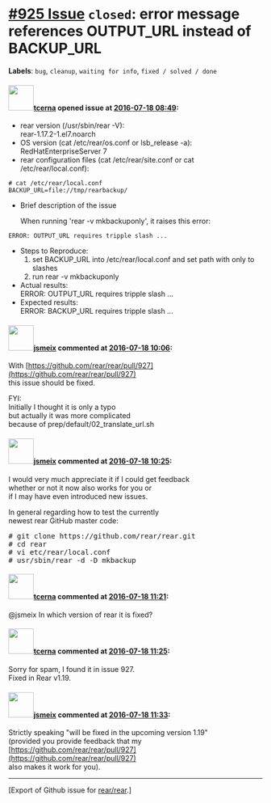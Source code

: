 [\#925 Issue](https://github.com/rear/rear/issues/925) `closed`: error message references OUTPUT\_URL instead of BACKUP\_URL
============================================================================================================================

**Labels**: `bug`, `cleanup`, `waiting for info`,
`fixed / solved / done`

#### <img src="https://avatars.githubusercontent.com/u/17880584?u=6b03fa3ad0e06b52aa12a38c04e4d31e92686106&v=4" width="50">[tcerna](https://github.com/tcerna) opened issue at [2016-07-18 08:49](https://github.com/rear/rear/issues/925):

-   rear version (/usr/sbin/rear -V):  
    rear-1.17.2-1.el7.noarch
-   OS version (cat /etc/rear/os.conf or lsb\_release -a):  
    RedHatEnterpriseServer 7
-   rear configuration files (cat /etc/rear/site.conf or cat
    /etc/rear/local.conf):

<!-- -->

    # cat /etc/rear/local.conf
    BACKUP_URL=file://tmp/rearbackup/

-   Brief description of the issue

    When running 'rear -v mkbackuponly', it raises this error:

<!-- -->

    ERROR: OUTPUT_URL requires tripple slash ...

-   Steps to Reproduce:
    1.  set BACKUP\_URL into /etc/rear/local.conf and set path with only
        to slashes
    2.  run rear -v mkbackuponly
-   Actual results:  
    ERROR: OUTPUT\_URL requires tripple slash ...
-   Expected results:  
    ERROR: BACKUP\_URL requires tripple slash ...

#### <img src="https://avatars.githubusercontent.com/u/1788608?u=925fc54e2ce01551392622446ece427f51e2f0ce&v=4" width="50">[jsmeix](https://github.com/jsmeix) commented at [2016-07-18 10:06](https://github.com/rear/rear/issues/925#issuecomment-233290784):

With
[https://github.com/rear/rear/pull/927](https://github.com/rear/rear/pull/927)  
this issue should be fixed.

FYI:  
Initially I thought it is only a typo  
but actually it was more complicated  
because of prep/default/02\_translate\_url.sh

#### <img src="https://avatars.githubusercontent.com/u/1788608?u=925fc54e2ce01551392622446ece427f51e2f0ce&v=4" width="50">[jsmeix](https://github.com/jsmeix) commented at [2016-07-18 10:25](https://github.com/rear/rear/issues/925#issuecomment-233294240):

I would very much appreciate it if I could get feedback  
whether or not it now also works for you or  
if I may have even introduced new issues.

In general regarding how to test the currently  
newest rear GitHub master code:

<pre>
# git clone https://github.com/rear/rear.git
# cd rear
# vi etc/rear/local.conf
# usr/sbin/rear -d -D mkbackup
</pre>

#### <img src="https://avatars.githubusercontent.com/u/17880584?u=6b03fa3ad0e06b52aa12a38c04e4d31e92686106&v=4" width="50">[tcerna](https://github.com/tcerna) commented at [2016-07-18 11:21](https://github.com/rear/rear/issues/925#issuecomment-233303318):

@jsmeix In which version of rear it is fixed?

#### <img src="https://avatars.githubusercontent.com/u/17880584?u=6b03fa3ad0e06b52aa12a38c04e4d31e92686106&v=4" width="50">[tcerna](https://github.com/tcerna) commented at [2016-07-18 11:25](https://github.com/rear/rear/issues/925#issuecomment-233303962):

Sorry for spam, I found it in issue 927.  
Fixed in Rear v1.19.

#### <img src="https://avatars.githubusercontent.com/u/1788608?u=925fc54e2ce01551392622446ece427f51e2f0ce&v=4" width="50">[jsmeix](https://github.com/jsmeix) commented at [2016-07-18 11:33](https://github.com/rear/rear/issues/925#issuecomment-233305212):

Strictly speaking "will be fixed in the upcoming version 1.19"  
(provided you provide feedback that my
[https://github.com/rear/rear/pull/927](https://github.com/rear/rear/pull/927)  
also makes it work for you).

------------------------------------------------------------------------

\[Export of Github issue for
[rear/rear](https://github.com/rear/rear).\]
